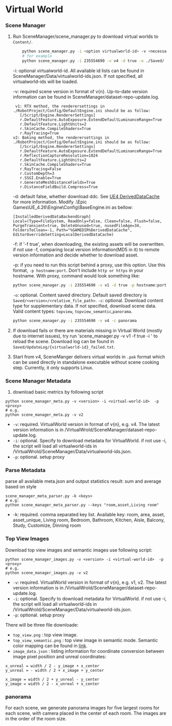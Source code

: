 
# Virtual World

### Scene Manager

1. Run SceneManager/scene_manager.py to download virtual worlds to `Content/`.

	```bash
        python scene_manager.py -i <option virtualworld-id> -v <necessary version-info> -d <option is_download_ddc> -p <proxy_host:proxy_port> -o <ouputDir>
        # for example
        python scene_manager.py -i 235554690 -v v4 -d true -o ./Saved/
	```

   -i: optional virtualworld-id. All available id lists can be found in SceneManager/Data/virtualworld-ids.json. If not specified, all virtualworld-ids will be loaded.
   
   -v: required scene version in format of v{n}. Up-to-date version information can be found in SceneManager/dataset-repo-update.log.
   
   ```
	v1: RTX method, the renderersettings in ./RobotProject/Config/DefaultEngine.ini should be as follow:
      [/Script/Engine.RendererSettings]
      r.DefaultFeature.AutoExposure.ExtendDefaultLuminanceRange=True
      r.DefaultFeature.LightUnits=2
      r.SkinCache.CompileShaders=True
      r.RayTracing=True
   v2: Baking method, the renderersettings in ./RobotProject/Config/DefaultEngine.ini should be as follow:
      [/Script/Engine.RendererSettings]
      r.DefaultFeature.AutoExposure.ExtendDefaultLuminanceRange=True
      r.ReflectionCaptureResolution=1024
      r.DefaultFeature.LightUnits=2
      r.SkinCache.CompileShaders=True
      r.RayTracing=False
      r.CustomDepth=3
      r.SSGI.Enable=True
      r.GenerateMeshDistanceFields=True
      r.DistanceFieldBuild.Compress=True
	```
   
   -d: default false, whether download ddc. See [UE4 DerivedDataCache](https://docs.unrealengine.com/4.26/en-US/ProductionPipelines/DerivedDataCache/) for more information.  Modify .\Epic Games\UE_4.26\Engine\Config\BaseEngine.ini as bellow:

	```
	[InstalledDerivedDataBackendGraph]
	Local=(Type=FileSystem, ReadOnly=false, Clean=false, Flush=false, PurgeTransient=true, DeleteUnused=true, nusedFileAge=34, FoldersToClean=-1, Path="%GAMEDIR%DerivedDataCache", EditorOverrideSetting=LocalDerivedDataCache)
	```

   -f: if '-f true', when downloading, the existing assets will be overwritten. if not use -f, comparing local version information(MD5 in it) to remote version information and decide whether to download asset.

   -p: if you need to run this script behind a proxy, use this option. Use this format, `-p hostname:port`. Don't include `http or https` in your hostname.
	With proxy, command would look something like:
	```bash
	python scene_manager.py -i 235554690 -v v1 -d true -p hostname:port

	```
   `-o`: optional. Content saved directory. Default saved directory is `Saved/<version>/<relative_file_path>`.
   `-c`: optional. Download content type for supplementary data. If not specified, download scene data. Valid content types: `topview`, `topview_semantic`,`panorama`.
   ```bash
   python scene_manager.py -i 235554690 -v v4 -c panorama
   ```

2. If download fails or there are materials missing in Virtual World (mostly due to internet issues), try run 'scene_manager.py -v v1 -f true -i <virtualworld-id>' to reload the scene. Download log can be found in `Saved/UpdateLog/{virtualworld-id}_failed.txt`.
3. Start from v4, SceneManger delivers virtual worlds in `.pak` format which can be used directly in standalone executable without scene cooking step. Currently, it only supports Linux.

### Scene Manager Metadata
1. download basic metrics by following script
```
python scene_manager_meta.py -v <version> -i <virtual-world-id>  -p <proxy>
# e.g.
python scene_manager_meta.py -v v2
```
* `-v`: required. VirtualWorld version in format of v{n}, e.g. v4. The latest version information is in /VirtualWrold/SceneManager/dataset-repo-update.log.  
* `-i`: optional. Specify to download metadata for VirtualWorld. if not use -i, the script will load all virtualworld-ids in /VirtualWrold/SceneManager/Data/virtualworld-ids.json.
* `-p`: optional. setup proxy

### Parse Metadata
parse all available meta.json and output statistics result: sum and average based on style
```
scene_manager_meta_parser.py -k <keys>
# e.g: 
python scene_manager_meta_parser.py --keys "room,asset,Living room"
 ```

* -k: required. comma separated key list. Available key: 
 room, area, asset, asset_unique, Living room, Bedroom, Bathroom, Kitchen, Aisle, Balcony, Study, Customize, Dinning room	

### Top View Images

Download top view images and semantic images use following script:

```
python scene_manager_images.py -v <version> -i <virtual-world-id>  -p <proxy>
# e.g.
python scene_manager_images.py -v v2
```

* `-v`: required. VirtualWorld version in format of v{n}, e.g. v1, v2. The latest version information is in
  /VirtualWrold/SceneManager/dataset-repo-update.log.
* `-i`: optional. Specify to download metadata for VirtualWorld. if not use -i, the script will load all
  virtualworld-ids in /VirtualWrold/SceneManager/Data/virtualworld-ids.json.
* `-p`: optional. setup proxy

There will be three file downloade:
* `top_view.png` : top view image.
* `top_view_semantic.png` : top view image in semantic mode. Semantic color mapping can be found in [link](https://docs.google.com/spreadsheets/d/1dtWZOmYr40xc2fasLo63aJB1KFXmuWoDXGafoAJHf6U/edit#gid=1058311551).
* `image_data.json` : listing information for coordinate conversion between image pixel position and unreal coordinates:

```
x_unreal = width / 2 - y_image + x_center
y_unreal = - width / 2 + x_image + y_center

x_image = width / 2 + y_unreal - y_center
y_image = width / 2 - x_unreal + x_center
```

### panorama
For each scene, we generate panorama images for five largest rooms for each scene, with camera placed in the center of each room. The images are in the order of the room size.
